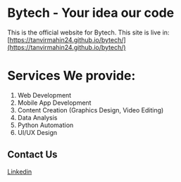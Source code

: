 # Bytech - Your idea our code
This is the official website for Bytech.
This site is live in: [https://tanvirmahin24.github.io/bytech/](https://tanvirmahin24.github.io/bytech/)

# Services We provide:
1. Web Development
2. Mobile App Development
3. Content Creation (Graphics Design, Video Editing)
4. Data Analysis
5. Python Automation
6. UI/UX Design

## Contact Us
[Linkedin](https://www.linkedin.com/company/bytechbd)
